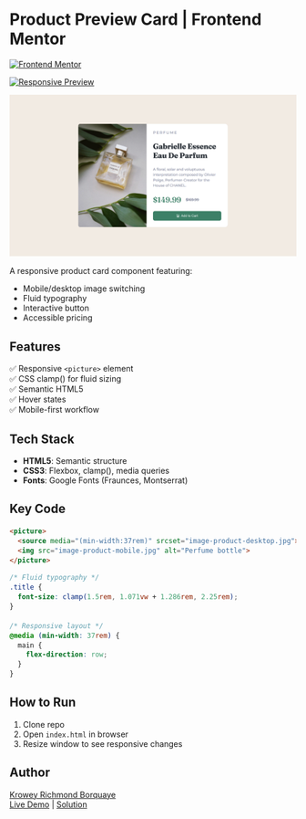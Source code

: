 
# Product Preview Card | Frontend Mentor

[![Frontend Mentor](https://img.shields.io/badge/Frontend%20Mentor-Solution-blue)](https://www.frontendmentor.io/solutions/product-preview-card-X1rdJK7HG)


[![Responsive Preview](https://img.shields.io/badge/Responsive-Yes-green)](https://product-preview77.netlify.app/)

<div align="center">
  <a href="https://product-preview77.netlify.app/" target="_blank">
    <img src="./images/screenshot.png" alt="Product Preview Card Demo" width="600">
  </a>
</div>


A responsive product card component featuring:
- Mobile/desktop image switching
- Fluid typography
- Interactive button
- Accessible pricing

## Features
✅ Responsive `<picture>` element  
✅ CSS clamp() for fluid sizing  
✅ Semantic HTML5  
✅ Hover states  
✅ Mobile-first workflow  

## Tech Stack
- **HTML5**: Semantic structure
- **CSS3**: Flexbox, clamp(), media queries
- **Fonts**: Google Fonts (Fraunces, Montserrat)

## Key Code
```html
<picture>
  <source media="(min-width:37rem)" srcset="image-product-desktop.jpg">
  <img src="image-product-mobile.jpg" alt="Perfume bottle">
</picture>
```

```css
/* Fluid typography */
.title {
  font-size: clamp(1.5rem, 1.071vw + 1.286rem, 2.25rem);
}

/* Responsive layout */
@media (min-width: 37rem) {
  main {
    flex-direction: row;
  }
}
```

## How to Run
1. Clone repo
2. Open `index.html` in browser
3. Resize window to see responsive changes

## Author
[Krowey Richmond Borquaye](https://github.com/77Kromo)  
[Live Demo](https://product-preview77.netlify.app/) | [Solution](https://www.frontendmentor.io/solutions/product-preview-card-X1rdJK7HG)